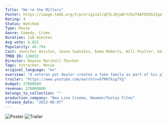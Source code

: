 ```yaml
---
Title: "We're the Millers"
Poster: https://image.tmdb.org/t/p/original/qF2LJ0jwWrtXSuT4AFD5OS2IqaT.jpg
Rating: 4
Status: Watched
Type: Movie
Genre: Comedy, Crime
Duration: 110 minutes
Avg vote: 6.822
Popularity: 46.794
Cast: Jennifer Aniston, Jason Sudeikis, Emma Roberts, Will Poulter, Ed Helms, Nick Offerman, Kathryn Hahn, Molly C. Quinn, Tomer Sisley, Matthew Willig
TMDB ID: 138832
Director: Rawson Marshall Thurber
Tags: tvtracker, Movie
original_language: "en"
overview: "A veteran pot dealer creates a fake family as part of his plan to move a huge shipment of weed into the U.S. from Mexico."
trailer: "https://www.youtube.com/watch?v=O7NHfAzg7Yg"
budget: 37000000
revenue: 270000000
belongs_to_collection: ""
production_company: "New Line Cinema, Newman/Tooley Films"
release_date: "2013-08-07"
---
```


![Poster](https://image.tmdb.org/t/p/original/qF2LJ0jwWrtXSuT4AFD5OS2IqaT.jpg)
![Trailer](https://www.youtube.com/watch?v=O7NHfAzg7Yg)